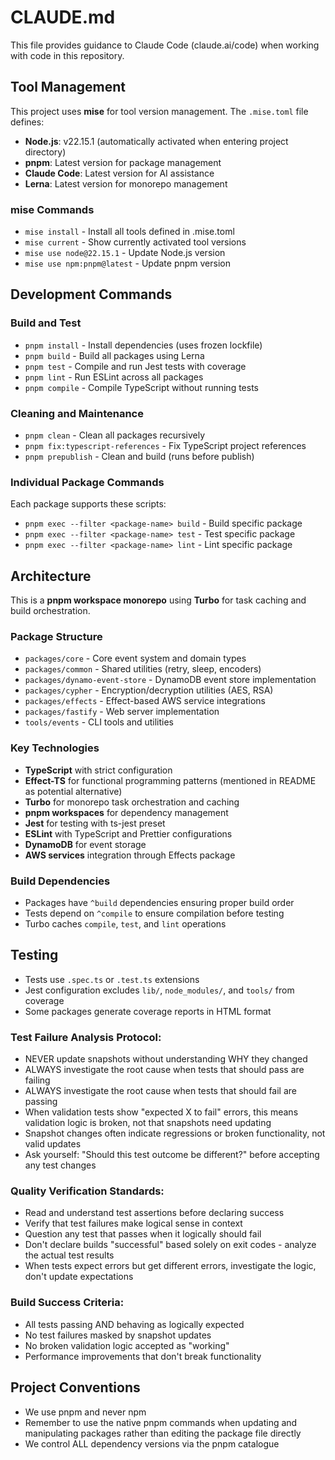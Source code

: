 # CLAUDE.md

This file provides guidance to Claude Code (claude.ai/code) when working with code in this repository.

## Tool Management

This project uses **mise** for tool version management. The `.mise.toml` file defines:
- **Node.js**: v22.15.1 (automatically activated when entering project directory)
- **pnpm**: Latest version for package management
- **Claude Code**: Latest version for AI assistance
- **Lerna**: Latest version for monorepo management

### mise Commands
- `mise install` - Install all tools defined in .mise.toml
- `mise current` - Show currently activated tool versions
- `mise use node@22.15.1` - Update Node.js version
- `mise use npm:pnpm@latest` - Update pnpm version

## Development Commands

### Build and Test
- `pnpm install` - Install dependencies (uses frozen lockfile)
- `pnpm build` - Build all packages using Lerna
- `pnpm test` - Compile and run Jest tests with coverage
- `pnpm lint` - Run ESLint across all packages
- `pnpm compile` - Compile TypeScript without running tests

### Cleaning and Maintenance
- `pnpm clean` - Clean all packages recursively
- `pnpm fix:typescript-references` - Fix TypeScript project references
- `pnpm prepublish` - Clean and build (runs before publish)

### Individual Package Commands
Each package supports these scripts:
- `pnpm exec --filter <package-name> build` - Build specific package
- `pnpm exec --filter <package-name> test` - Test specific package
- `pnpm exec --filter <package-name> lint` - Lint specific package

## Architecture

This is a **pnpm workspace monorepo** using **Turbo** for task caching and build orchestration.

### Package Structure
- `packages/core` - Core event system and domain types
- `packages/common` - Shared utilities (retry, sleep, encoders)
- `packages/dynamo-event-store` - DynamoDB event store implementation
- `packages/cypher` - Encryption/decryption utilities (AES, RSA)
- `packages/effects` - Effect-based AWS service integrations
- `packages/fastify` - Web server implementation
- `tools/events` - CLI tools and utilities

### Key Technologies
- **TypeScript** with strict configuration
- **Effect-TS** for functional programming patterns (mentioned in README as potential alternative)
- **Turbo** for monorepo task orchestration and caching
- **pnpm workspaces** for dependency management
- **Jest** for testing with ts-jest preset
- **ESLint** with TypeScript and Prettier configurations
- **DynamoDB** for event storage
- **AWS services** integration through Effects package

### Build Dependencies
- Packages have `^build` dependencies ensuring proper build order
- Tests depend on `^compile` to ensure compilation before testing
- Turbo caches `compile`, `test`, and `lint` operations

## Testing
- Tests use `.spec.ts` or `.test.ts` extensions
- Jest configuration excludes `lib/`, `node_modules/`, and `tools/` from coverage
- Some packages generate coverage reports in HTML format

### Test Failure Analysis Protocol:
- NEVER update snapshots without understanding WHY they changed
- ALWAYS investigate the root cause when tests that should pass are failing
- ALWAYS investigate the root cause when tests that should fail are passing
- When validation tests show "expected X to fail" errors, this means validation logic is broken, not that snapshots need updating
- Snapshot changes often indicate regressions or broken functionality, not valid updates
- Ask yourself: "Should this test outcome be different?" before accepting any test changes

### Quality Verification Standards:
- Read and understand test assertions before declaring success
- Verify that test failures make logical sense in context
- Question any test that passes when it logically should fail
- Don't declare builds "successful" based solely on exit codes - analyze the actual test results
- When tests expect errors but get different errors, investigate the logic, don't update expectations

### Build Success Criteria:
- All tests passing AND behaving as logically expected
- No test failures masked by snapshot updates
- No broken validation logic accepted as "working"
- Performance improvements that don't break functionality

## Project Conventions
- We use pnpm and never npm
- Remember to use the native pnpm commands when updating and manipulating packages rather than editing the package file directly
- We control ALL dependency versions via the pnpm catalogue